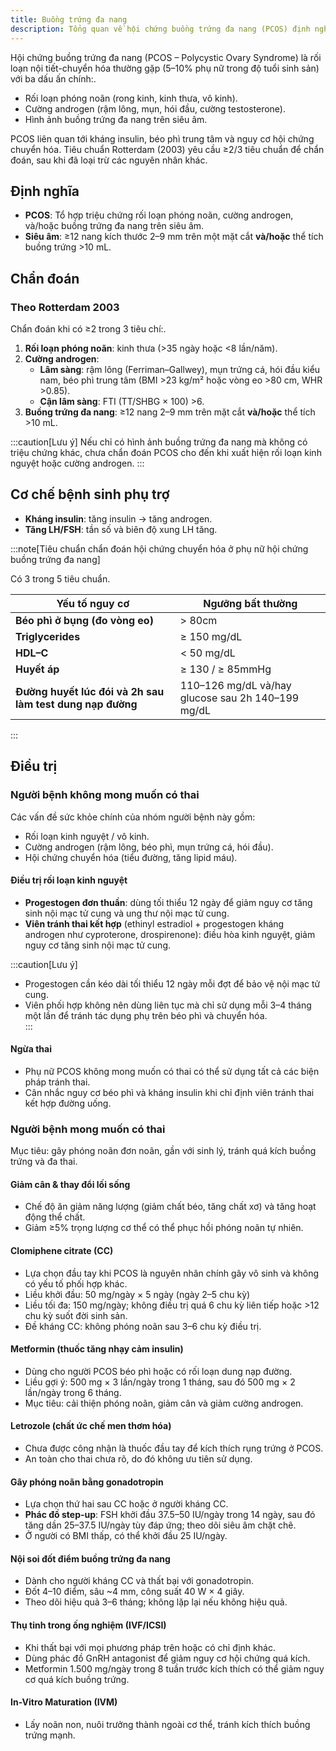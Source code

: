 ```yaml
---
title: Buồng trứng đa nang
description: Tổng quan về hội chứng buồng trứng đa nang (PCOS) định nghĩa, chẩn đoán, cơ chế bệnh sinh và chiến lược điều trị.
---
```


Hội chứng buồng trứng đa nang (PCOS – Polycystic Ovary Syndrome) là rối loạn nội tiết-chuyển hóa thường gặp (5–10% phụ nữ trong độ tuổi sinh sản) với ba dấu ấn chính:.

- Rối loạn phóng noãn (rong kinh, kinh thưa, vô kinh).
- Cường androgen (rậm lông, mụn, hói đầu, cường testosterone).
- Hình ảnh buồng trứng đa nang trên siêu âm.

PCOS liên quan tới kháng insulin, béo phì trung tâm và nguy cơ hội chứng chuyển hóa. Tiêu chuẩn Rotterdam (2003) yêu cầu ≥2/3 tiêu chuẩn để chẩn đoán, sau khi đã loại trừ các nguyên nhân khác.

## Định nghĩa

- **PCOS**: Tổ hợp triệu chứng rối loạn phóng noãn, cường androgen, và/hoặc buồng trứng đa nang trên siêu âm.
- **Siêu âm**: ≥12 nang kích thước 2–9 mm trên một mặt cắt **và/hoặc** thể tích buồng trứng >10 mL.

## Chẩn đoán

### Theo Rotterdam 2003

Chẩn đoán khi có ≥2 trong 3 tiêu chí:.

1. **Rối loạn phóng noãn**: kinh thưa (>35 ngày hoặc <8 lần/năm).
2. **Cường androgen**:
   - **Lâm sàng**: rậm lông (Ferriman–Gallwey), mụn trứng cá, hói đầu kiểu nam, béo phì trung tâm (BMI >23 kg/m² hoặc vòng eo >80 cm, WHR >0.85).
   - **Cận lâm sàng**: FTI (TT/SHBG × 100) >6.
3. **Buồng trứng đa nang**: ≥12 nang 2–9 mm trên mặt cắt **và/hoặc** thể tích >10 mL.

:::caution[Lưu ý]
Nếu chỉ có hình ảnh buồng trứng đa nang mà không có triệu chứng khác, chưa chẩn đoán PCOS cho đến khi xuất hiện rối loạn kinh nguyệt hoặc cường androgen.
:::

## Cơ chế bệnh sinh phụ trợ

- **Kháng insulin**: tăng insulin → tăng androgen.
- **Tăng LH/FSH**: tần số và biên độ xung LH tăng.

:::note[Tiêu chuẩn chẩn đoán hội chứng chuyển hóa ở phụ nữ hội chứng buồng trứng đa nang]

Có 3 trong 5 tiêu chuẩn.

| Yếu tố nguy cơ                                            | Ngưỡng bất thường                                 |
| --------------------------------------------------------- | ------------------------------------------------- |
| **Béo phì ở bụng (đo vòng eo)**                           | > 80cm                                            |
| **Triglycerides**                                         | ≥ 150 mg/dL                                       |
| **HDL–C**                                                 | < 50 mg/dL                                        |
| **Huyết áp**                                              | ≥ 130 / ≥ 85mmHg                                  |
| **Đường huyết lúc đói và 2h sau làm test dung nạp đường** | 110–126 mg/dL và/hay glucose sau 2h 140–199 mg/dL |

:::

## Điều trị

### Người bệnh không mong muốn có thai

Các vấn đề sức khỏe chính của nhóm người bệnh này gồm:

- Rối loạn kinh nguyệt / vô kinh.
- Cường androgen (rậm lông, béo phì, mụn trứng cá, hói đầu).
- Hội chứng chuyển hóa (tiểu đường, tăng lipid máu).

#### Điều trị rối loạn kinh nguyệt

- **Progestogen đơn thuần**: dùng tối thiểu 12 ngày để giảm nguy cơ tăng sinh nội mạc tử cung và ung thư nội mạc tử cung.
- **Viên tránh thai kết hợp** (ethinyl estradiol + progestogen kháng androgen như cyproterone, drospirenone): điều hòa kinh nguyệt, giảm nguy cơ tăng sinh nội mạc tử cung.

:::caution[Lưu ý]

- Progestogen cần kéo dài tối thiểu 12 ngày mỗi đợt để bảo vệ nội mạc tử cung.
- Viên phối hợp không nên dùng liên tục mà chỉ sử dụng mỗi 3–4 tháng một lần để tránh tác dụng phụ trên béo phì và chuyển hóa.  
  :::

#### Ngừa thai

- Phụ nữ PCOS không mong muốn có thai có thể sử dụng tất cả các biện pháp tránh thai.
- Cân nhắc nguy cơ béo phì và kháng insulin khi chỉ định viên tránh thai kết hợp đường uống.

### Người bệnh mong muốn có thai

Mục tiêu: gây phóng noãn đơn noãn, gần với sinh lý, tránh quá kích buồng trứng và đa thai.

#### Giảm cân & thay đổi lối sống

- Chế độ ăn giảm năng lượng (giảm chất béo, tăng chất xơ) và tăng hoạt động thể chất.
- Giảm ≥5% trọng lượng cơ thể có thể phục hồi phóng noãn tự nhiên.

#### Clomiphene citrate (CC)

- Lựa chọn đầu tay khi PCOS là nguyên nhân chính gây vô sinh và không có yếu tố phối hợp khác.
- Liều khởi đầu: 50 mg/ngày × 5 ngày (ngày 2–5 chu kỳ)
- Liều tối đa: 150 mg/ngày; không điều trị quá 6 chu kỳ liên tiếp hoặc >12 chu kỳ suốt đời sinh sản.
- Đề kháng CC: không phóng noãn sau 3–6 chu kỳ điều trị.

#### Metformin (thuốc tăng nhạy cảm insulin)

- Dùng cho người PCOS béo phì hoặc có rối loạn dung nạp đường.
- Liều gợi ý: 500 mg × 3 lần/ngày trong 1 tháng, sau đó 500 mg × 2 lần/ngày trong 6 tháng.
- Mục tiêu: cải thiện phóng noãn, giảm cân và giảm cường androgen.

#### Letrozole (chất ức chế men thơm hóa)

- Chưa được công nhận là thuốc đầu tay để kích thích rụng trứng ở PCOS.
- An toàn cho thai chưa rõ, do đó không ưu tiên sử dụng.

#### Gây phóng noãn bằng gonadotropin

- Lựa chọn thứ hai sau CC hoặc ở người kháng CC.
- **Phác đồ step-up**: FSH khởi đầu 37.5–50 IU/ngày trong 14 ngày, sau đó tăng dần 25–37.5 IU/ngày tùy đáp ứng; theo dõi siêu âm chặt chẽ.
- Ở người có BMI thấp, có thể khởi đầu 25 IU/ngày.

#### Nội soi đốt điểm buồng trứng đa nang

- Dành cho người kháng CC và thất bại với gonadotropin.
- Đốt 4–10 điểm, sâu ~4 mm, công suất 40 W × 4 giây.
- Theo dõi hiệu quả 3–6 tháng; không lặp lại nếu không hiệu quả.

#### Thụ tinh trong ống nghiệm (IVF/ICSI)

- Khi thất bại với mọi phương pháp trên hoặc có chỉ định khác.
- Dùng phác đồ GnRH antagonist để giảm nguy cơ hội chứng quá kích.
- Metformin 1.500 mg/ngày trong 8 tuần trước kích thích có thể giảm nguy cơ quá kích buồng trứng.

#### In-Vitro Maturation (IVM)

- Lấy noãn non, nuôi trưởng thành ngoài cơ thể, tránh kích thích buồng trứng mạnh.
